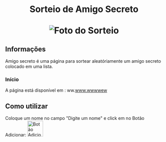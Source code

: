 <div align="center">
  <h1 align="center">
    Sorteio de Amigo Secreto
    <br />
    <br />
      <img src="https://github.com/user-attachments/assets/b210703d-19c3-4144-9d18-91a39561d0d0" alt="Foto do Sorteio">
  </h1>
</div>

## Informações

Amigo secreto é uma página para sortear aleatóriamente um amigo secreto colocado em uma lista.

### Início

<div>

  A página está disponível em : ww.www.wwwwew

</div>

## Como utilizar
<div>
  <p>Coloque um nome no campo "Digite um nome" e click em no Botão Adicionar: <img src="https://github.com/user-attachments/assets/3d620983-2d19-4b37-a22c-b02b2d66c34b" alt="Botão Adicionar" width=50px height: 10px> </p>
</div>




